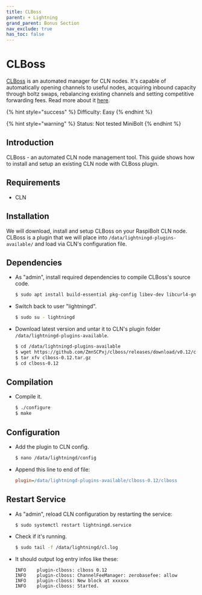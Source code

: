 ```yaml
---
title: CLBoss
parent: + Lightning
grand_parent: Bonus Section
nav_exclude: true
has_toc: false
---
```


# CLBoss

[CLBoss](https://github.com/ZmnSCPxj/clboss) is an automated manager for CLN nodes. It's capable of automatically opening channels to useful nodes, acquiring inbound capacity through boltz swaps, rebalancing existing channels and setting competitive forwarding fees. Read more about it [here](https://zmnscpxj.github.io/clboss/index.html).

{% hint style="success" %}
Difficulty: Easy
{% endhint %}

{% hint style="warning" %}
Status: Not tested MiniBolt
{% endhint %}

## Introduction

CLBoss - an automated CLN node management tool. This guide shows how to install and setup an existing CLN node with CLBoss plugin.

## Requirements

* CLN

## Installation

We will download, install and setup CLBoss on your RaspiBolt CLN node. CLBoss is a plugin that we will place into `/data/lightningd-plugins-available/` and load via CLN's configuration file.

## Dependencies

*   As "admin", install required dependencies to compile CLBoss's source code.

    ```sh
    $ sudo apt install build-essential pkg-config libev-dev libcurl4-gnutls-dev libsqlite3-dev dnsutils
    ```
*   Switch back to user "lightningd".

    ```sh
    $ sudo su - lightningd
    ```
*   Download latest version and untar it to CLN's plugin folder `/data/lightningd-plugins-available`.

    ```sh
    $ cd /data/lightningd-plugins-available
    $ wget https://github.com/ZmnSCPxj/clboss/releases/download/v0.12/clboss-0.12.tar.gz
    $ tar xfv clboss-0.12.tar.gz
    $ cd clboss-0.12
    ```

## Compilation

*   Compile it.

    ```sh
    $ ./configure
    $ make
    ```

## Configuration

*   Add the plugin to CLN config.

    ```sh
    $ nano /data/lightningd/config
    ```
*   Append this line to end of file:

    ```ini
    plugin=/data/lightningd-plugins-available/clboss-0.12/clboss
    ```

## Restart Service

*   As "admin", reload CLN configuration by restarting the service:

    ```sh
    $ sudo systemctl restart lightningd.service
    ```
*   Check if it's running.

    ```sh
    $ sudo tail -f /data/lightningd/cl.log
    ```
*   It should output log entry infos like these:

    ```
    INFO    plugin-clboss: clboss 0.12
    INFO    plugin-clboss: ChannelFeeManager: zerobasefee: allow
    INFO    plugin-clboss: New block at xxxxxx
    INFO    plugin-clboss: Started.
    ```
